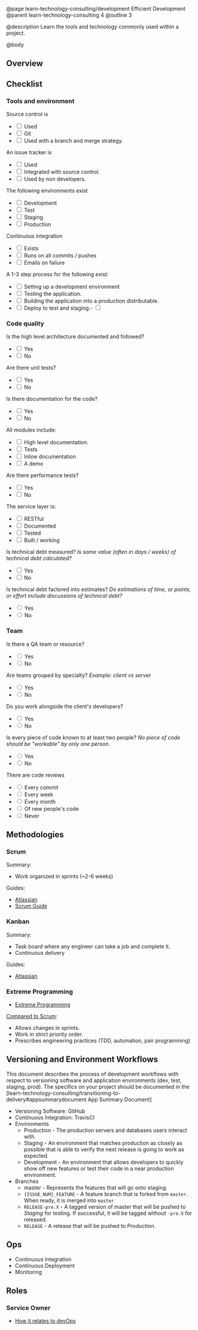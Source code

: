 @page learn-technology-consulting/development Efficient Development
@parent learn-technology-consulting 4
@outline 3

@description Learn the tools and technology commonly used within a project.

@body

## Overview

## Checklist

### Tools and environment


Source control is

- <input type="checkbox"/> Used
- <input type="checkbox"/> Git
- <input type="checkbox"/> Used with a branch and merge strategy.

An issue tracker is

- <input type="checkbox"/> Used
- <input type="checkbox"/> Integrated with source control.
- <input type="checkbox"/> Used by non developers.

The following environments exist

- <input type="checkbox"/> Development
- <input type="checkbox"/> Test
- <input type="checkbox"/> Staging
- <input type="checkbox"/> Production

Continuous integration

- <input type="checkbox"/> Exists
- <input type="checkbox"/> Runs on all commits / pushes
- <input type="checkbox"/> Emails on failure

A 1-3 step process for the following exist:

- <input type="checkbox"/> Setting up a development environment
- <input type="checkbox"/> Testing the application.
- <input type="checkbox"/> Building the application into a production distributable.
- <input type="checkbox"/> Deploy to test and staging.- <input type="checkbox"/>

### Code quality

Is the high level architecture documented and followed?

- <input type="checkbox"/> Yes
- <input type="checkbox"/> No

Are there unit tests?

- <input type="checkbox"/> Yes
- <input type="checkbox"/> No


Is there documentation for the code?

- <input type="checkbox"/> Yes
- <input type="checkbox"/> No

All modules include:

- <input type="checkbox"/> High level documentation.
- <input type="checkbox"/> Tests
- <input type="checkbox"/> Inline documentation
- <input type="checkbox"/> A demo

Are there performance tests?

- <input type="checkbox"/> Yes
- <input type="checkbox"/> No

The service layer is:

- <input type="checkbox"/> RESTful
- <input type="checkbox"/> Documented
- <input type="checkbox"/> Tested
- <input type="checkbox"/> Built / working

Is technical debt measured? _Is some value (often in days / weeks) of technical debt calculated?_

- <input type="checkbox"/> Yes
- <input type="checkbox"/> No

Is technical debt factored into estimates? _Do estimations of time, or points, or effort include discussions of technical debt?_

- <input type="radio"/> Yes
- <input type="radio"/> No

### Team


Is there a QA team or resource?

- <input type="radio"/> Yes
- <input type="radio"/> No

Are teams grouped by specialty? _Example: client vs server_

- <input type="radio"/> Yes
- <input type="radio"/> No

Do you work alongside the client's developers?

- <input type="radio"/> Yes
- <input type="radio"/> No

Is every piece of code known to at least two people? _No piece of code should be "workable" by only one person._

- <input type="radio"/> Yes
- <input type="radio"/> No

There are code reviews

- <input type="radio"/> Every commit
- <input type="radio"/> Every week
- <input type="radio"/> Every month
- <input type="radio"/> Of new people's code
- <input type="radio"/> Never


## Methodologies


### Scrum

Summary:

- Work organized in sprints (~2-6 weeks)

Guides:


- [Atlassian](https://www.atlassian.com/agile/scrum)
- [Scrum Guide](https://www.scrumguides.org/scrum-guide.html)

### Kanban

Summary:

- Task board where any engineer can take a job
  and complete it.
- Continuous delivery

Guides:

- [Atlassian](https://www.atlassian.com/agile/kanban)

### Extreme Programming

- [Extreme Programming](http://www.extremeprogramming.org/)

[Compared to Scrum](https://www.mountaingoatsoftware.com/blog/differences-between-scrum-and-extreme-programming):

- Allows changes in sprints.
- Work in strict priority order.
- Prescribes engineering practices (TDD, automation, pair programming)

## Versioning and Environment Workflows

This document describes the process of development workflows with respect to versioning software and application environments (dev, test, staging, prod). The specifics on your project should be documented in the
[learn-technology-consulting/transitioning-to-delivery#appsummarydocument App Summary Document]

- Versioning Software: GitHub
- Continuous Integration: TravisCI
- Environments
  - Production - The production servers and databases users interact with.
  - Staging - An environment that matches production as closely as possible that
    is able to verify the next release is going to work as expected.
  - Development - An environment that allows developers to quickly show off
    new features or test their code in a near production environment.
- Branches
  - master - Represents the features that will go onto staging.
  - `{ISSUE_NUM}_FEATURE` - A feature branch that is forked from `master`.  When ready, it is merged into `master`
  - `RELEASE-pre.X` - A tagged version of master that will be pushed to _Staging_ for testing.  If successful, it will be tagged without `-pre.X` for released.
  - `RELEASE` - A release that will be pushed to _Production_.  

## Ops

- Continuous Integration
- Continuous Deployment
- Monitoring




## Roles

### Service Owner

- [How it relates to devOps](https://www.atlassian.com/agile/devops)
